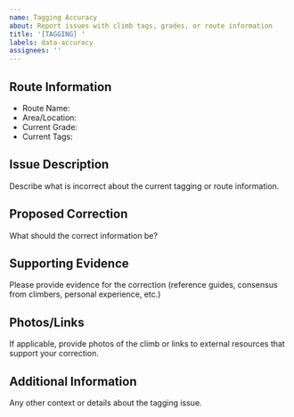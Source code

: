 ```yaml
---
name: Tagging Accuracy
about: Report issues with climb tags, grades, or route information
title: '[TAGGING] '
labels: data-accuracy
assignees: ''
---
```


## Route Information
- Route Name: 
- Area/Location:
- Current Grade: 
- Current Tags:

## Issue Description
Describe what is incorrect about the current tagging or route information.

## Proposed Correction
What should the correct information be?

## Supporting Evidence
Please provide evidence for the correction (reference guides, consensus from climbers, personal experience, etc.)

## Photos/Links
If applicable, provide photos of the climb or links to external resources that support your correction.

## Additional Information
Any other context or details about the tagging issue. 